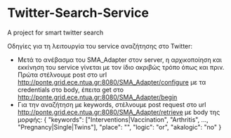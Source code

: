 # Twitter-Search-Service
A project for smart twitter search 

Οδηγίες για τη λειτουργία του service αναζήτησης στο Twitter:
- Μετά το ανέβασμα του SMA_Adapter στον server, η αρχικοποίηση και εκκίνηση του service γίνεται με τον ίδιο ακριβώς τρόπο όπως και πριν. Πρώτα στέλνουμε post στο url http://ponte.grid.ece.ntua.gr:8080/SMA_Adapter/configure με τα credentials στο body, έπειτα get στο http://ponte.grid.ece.ntua.gr:8080/SMA_Adapter/begin
- Για την αναζήτηση με keywords, στέλνουμε post request στο url http://ponte.grid.ece.ntua.gr:8080/SMA_Adapter/retrieve με body της μορφής:
{
  "keywords": ["Interventions|Vaccination", "Arthritis", ..., "Pregnancy|Single|Twins"],
  "place": "",
  "logic": "or",
  "akalogic": "no"
}
